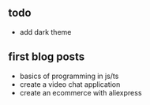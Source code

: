 ## todo

- add dark theme

## first blog posts

- basics of programming in js/ts
- create a video chat application
- create an ecommerce with aliexpress
